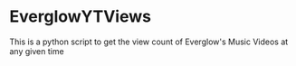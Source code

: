 # EverglowYTViews
This is a python script to get the view count of Everglow's Music Videos at any given time
